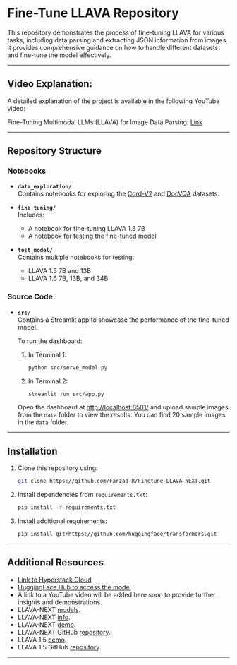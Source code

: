 # Fine-Tune LLAVA Repository

This repository demonstrates the process of fine-tuning LLAVA for various tasks, including data parsing and extracting JSON information from images. It provides comprehensive guidance on how to handle different datasets and fine-tune the model effectively.

---

## Video Explanation: 
A detailed explanation of the project is available in the following YouTube video:

Fine-Tuning Multimodal LLMs (LLAVA) for Image Data Parsing: [Link](https://youtu.be/0pd1ZDT--mU?si=dII6mGA0tC0hgj3K)

---

## Repository Structure

### Notebooks
- **`data_exploration/`**  
  Contains notebooks for exploring the [Cord-V2](https://huggingface.co/datasets/naver-clova-ix/cord-v2) and [DocVQA](https://huggingface.co/datasets/nielsr/docvqa_1200_examples) datasets.

- **`fine-tuning/`**  
  Includes:
  - A notebook for fine-tuning LLAVA 1.6 7B
  - A notebook for testing the fine-tuned model

- **`test_model/`**  
  Contains multiple notebooks for testing:
  - LLAVA 1.5 7B and 13B
  - LLAVA 1.6 7B, 13B, and 34B

### Source Code
- **`src/`**  
  Contains a Streamlit app to showcase the performance of the fine-tuned model. 

  To run the dashboard:
  1. In Terminal 1:
     ```bash
     python src/serve_model.py
     ```
  2. In Terminal 2:
     ```bash
     streamlit run src/app.py
     ```
  Open the dashboard at [http://localhost:8501/](http://localhost:8501/) and upload sample images from the `data` folder to view the results. You can find 20 sample images in the `data` folder.

---

## Installation

1. Clone this repository using:
    ```bash
    git clone https://github.com/Farzad-R/Finetune-LLAVA-NEXT.git
    ```

2. Install dependencies from `requirements.txt`:
   ```bash
   pip install -r requirements.txt
   ```

3. Install additional requirements:
   ```bash
   pip install git+https://github.com/huggingface/transformers.git
   ```
---

## Additional Resources

- [Link to Hyperstack Cloud](https://www.hyperstack.cloud/?utm_source=Influencer&utm_medium=AI%20Round%20Table&utm_campaign=Video%201)
- [HuggingFace Hub to access the model](https://huggingface.co/Farzad-R/llava-v1.6-mistral-7b-cordv2)
- A link to a YouTube video will be added here soon to provide further insights and demonstrations.
- LLAVA-NEXT [models](https://huggingface.co/docs/transformers/en/model_doc/llava_next).
- LLAVA-NEXT [info](https://llava-vl.github.io/blog/2024-01-30-llava-next/).
- LLAVA-NEXT [demo](https://huggingface.co/spaces/lmms-lab/LLaVA-NeXT-Interleave-Demo).
- LLAVA-NEXT GitHub [repository](https://github.com/LLaVA-VL/LLaVA-NeXT).
- LLAVA 1.5 [demo](https://llava.hliu.cc/).
- LLAVA 1.5 GitHub [repository](https://github.com/haotian-liu/LLaVA).


---